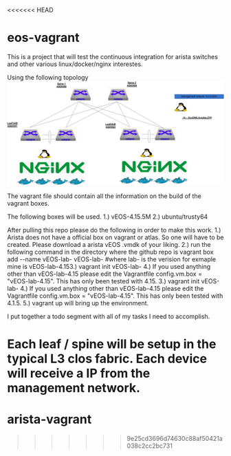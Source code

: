 <<<<<<< HEAD
# eos-vagrant

This is a project that will test the continuous integration for arista switches and other various linux/docker/nginx interestes.

Using the following topology
![alt tag](https://github.com/burnyd/arista-vagrant/blob/master/arista-vagrant.jpg)

The vagrant file should contain all the information on the build of the vagrant boxes.

The following boxes will be used.
1.) vEOS-4.15.5M 
2.) ubuntu/trusty64

After pulling this repo please do the following in order to make this work.
1.) Arista does not have a official box on vagrant or atlas.  So one will have to be created.  Please download a arista vEOS .vmdk of your liking.
2.) run the following command in the directory where the github repo is vagrant box add --name vEOS-lab- vEOS-lab- #where lab- is the verision for exmaple mine is vEOS-lab-4.153.) vagrant init vEOS-lab- 
4.) If you used anything other than vEOS-lab-4.15 please edit the Vagrantfile config.vm.box = "vEOS-lab-4.15".  This has only been tested with 4.15. 
3.) vagrant init vEOS-lab- 
4.) If you used anything other than vEOS-lab-4.15 please edit the Vagrantfile config.vm.box = "vEOS-lab-4.15".  This has only been tested with 4.1.5.
5.) vagrant up will bring up the environment.

I put together a todo segment with all of my tasks I need to accomplish.

Each leaf / spine will be setup in the typical L3 clos fabric.
Each device will receive a IP from the management network.
=======
# arista-vagrant
>>>>>>> 9e25cd3696d74630c88af50421a038c2cc2bc731
